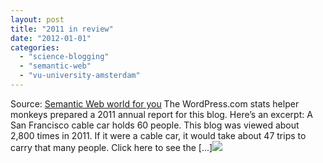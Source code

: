 ```yaml
---
layout: post
title: "2011 in review"
date: "2012-01-01"
categories: 
  - "science-blogging"
  - "semantic-web"
  - "vu-university-amsterdam"
---
```


Source: [Semantic Web world for you](http://semweb4u.wordpress.com/feed/) The WordPress.com stats helper monkeys prepared a 2011 annual report for this blog. Here’s an excerpt: A San Francisco cable car holds 60 people. This blog was viewed about 2,800 times in 2011. If it were a cable car, it would take about 47 trips to carry that many people. Click here to see the \[...\]![](http://stats.wordpress.com/b.gif?host=semweb4u.wordpress.com&blog=18410093&post=360&subd=semweb4u&ref=&feed=1)
